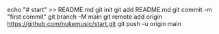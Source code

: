 echo "# start" >> README.md
git init
git add README.md
git commit -m "first commit"
git branch -M main
git remote add origin https://github.com/nukemusic/start.git
git push -u origin main

